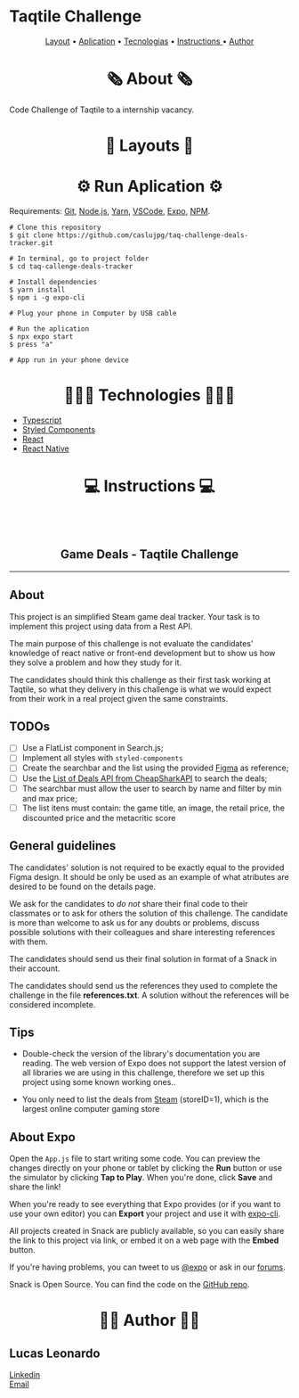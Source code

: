 # Taqtile Challenge
<p align="center"> <a href="#layout">Layout</a>  •  <a href="#aplication">Aplication</a>  • <a href="#techs">Tecnologias</a> • <a href="#instructions"> Instructions </a> • <a href="#author">Author</a>

<h1 id="about" align="center">🗞️ About 🗞️</h1>

Code Challenge of Taqtile to a internship vacancy.

<h1 id="layout" align="center">🎨 Layouts 🎨</h1>



<h1 id="aplication" align="center">⚙️ Run Aplication ⚙️</h1>

Requirements:  [Git](https://git-scm.com/),  [Node.js](https://nodejs.org/en/),  [Yarn](https://yarnpkg.com/), [VSCode](https://code.visualstudio.com/), [Expo](https://docs.expo.dev/), [NPM](https://github.com/nvm-sh/nvm#installing-and-updating).

```
# Clone this repository
$ git clone https://github.com/caslujpg/taq-challenge-deals-tracker.git

# In terminal, go to project folder
$ cd taq-callenge-deals-tracker

# Install dependencies
$ yarn install
$ npm i -g expo-cli

# Plug your phone in Computer by USB cable

# Run the aplication
$ npx expo start
$ press "a"

# App run in your phone device
```

<h1 id="techs" align="center">👨🏻‍💻 Technologies 👨🏻‍💻</h1>

- [Typescript]()
- [Styled Components]()
- [React]()
- [React Native]()

<h1 id="instructions" align="center">💻 Instructions 💻</h1>
<br></br>

<h2 align="center">Game Deals - Taqtile Challenge</h2>
<hr/>

## About

This project is an simplified Steam game deal tracker. Your task is to implement this project using data from a Rest API.

The main purpose of this challenge is not evaluate the candidates' knowledge of react native or front-end development but to show us how they solve a problem and how they study for it.

The candidates should think this challenge as their first task working at Taqtile, so what they delivery in this challenge is what we would expect from their work in a real project given the same constraints.

## TODOs

- [ ] Use a FlatList component in Search.js;
- [ ] Implement all styles with `styled-components`
- [ ] Create the searchbar and the list using the provided [Figma](https://www.figma.com/file/r61jkxnhBrO5nUG7jyqX0O/cheapshark---steam-(Copy)) as reference;
- [ ] Use the [List of Deals API from CheapSharkAPI](https://apidocs.cheapshark.com/#b9b738bf-2916-2a13-e40d-d05bccdce2ba) to search the deals;
- [ ] The searchbar must allow the user to search by name and filter by min and max price;
- [ ] The list itens must contain: the game title, an image, the retail price, the discounted price and the metacritic score

## General guidelines

The candidates' solution is not required to be exactly equal to the provided Figma design. It should be only be used as an example of what atributes are desired to be found on the details page.

We ask for the candidates to *do not* share their final code to their classmates or to ask for others the solution of this challenge. The candidate is more than welcome to ask us for any doubts or problems, discuss possible solutions with their colleagues and share interesting references with them.

The candidates should send us their final solution in format of a Snack in their account. 

The candidates should send us the references they used to complete the challenge in the file **references.txt**. A solution without the references will be considered incomplete.

## Tips

- Double-check the version of the library's documentation you are reading. The web version of Expo does not support the latest version of all libraries we are using in this challenge, therefore we set up this project using some known working ones..

- You only need to list the deals from [Steam](https://store.steampowered.com/) (storeID=1), which is the largest online computer gaming store

## About Expo

Open the `App.js` file to start writing some code. You can preview the changes directly on your phone or tablet by clicking the **Run** button or use the simulator by clicking **Tap to Play**. When you're done, click **Save** and share the link!

When you're ready to see everything that Expo provides (or if you want to use your own editor) you can **Export** your project and use it with [expo-cli](https://docs.expo.io/versions/latest/introduction/installation.html).

All projects created in Snack are publicly available, so you can easily share the link to this project via link, or embed it on a web page with the **Embed** button.

If you're having problems, you can tweet to us [@expo](https://twitter.com/expo) or ask in our [forums](https://forums.expo.io).

Snack is Open Source. You can find the code on the [GitHub repo](https://github.com/expo/snack-web).

<h1 id="author" align="center">🧔🏻 Author 🧔🏻</h1>

<h2>Lucas Leonardo</h2>

[Linkedin](https://www.linkedin.com/in/caslujpg/)</br>
[Email](caslujpg@gmail.com)